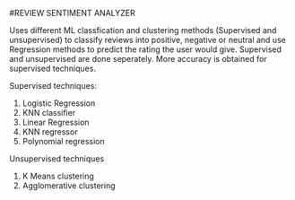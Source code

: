 #REVIEW SENTIMENT ANALYZER

Uses different ML classfication and clustering methods (Supervised and unsupervised) to classify reviews into positive, negative or neutral and use Regression methods to predict the rating the user would give.
Supervised and unsupervised are done seperately. More accuracy is obtained for supervised techniques.

Supervised techniques:
1. Logistic Regression
2. KNN classifier
3. Linear Regression
4. KNN regressor
5. Polynomial regression

Unsupervised techniques
1. K Means clustering
2. Agglomerative clustering
